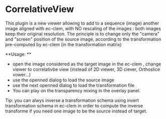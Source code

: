 # CorrelativeView
This plugin is a new viewer allowing to add to a sequence (image) another image aligned with ec-clem, 
with NO rescaling of the images : both images keep their original resolution.
The principle is to change only the "camera" and "screen" position of the source image, according to the transformation pre-computed by ec-clem 
(in the transformation matrix)

**Usage: **
* open the image considered as the target image in the ec-clem , change viewer to correlativbe view (instead of 2D viewer, 3D ciever, Orthoslice vower...)
* use the openned dialog to load the source image
* use the next openned dialog to load the transformation file
* You can play on the transparency mixing in the overlay panel.


Tip: you can alwys inverse a transformation schema using invert transformation schema in ec-clem in order to compute the inverse transforme 
if you need one image to be the source instead of target.